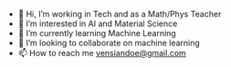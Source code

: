 - 👋 Hi, I’m working in Tech and as a Math/Phys Teacher
- 👀 I’m interested in AI and Material Science
- 🌱 I’m currently learning Machine Learning
- 💞️ I’m looking to collaborate on machine learning
- 📫 How to reach me vensiandoe@gmail.com

<!---
ELVAN13091999/ELVAN13091999 is a ✨ special ✨ repository because its `README.md` (this file) appears on your GitHub profile.
You can click the Preview link to take a look at your changes.
--->
